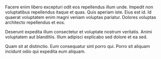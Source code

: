 Facere enim libero excepturi odit eos repellendus illum unde. Impedit non voluptatibus repellendus itaque et quas. Quis aperiam iste. Eius est id. Id quaerat voluptatem enim magni veniam voluptas pariatur. Dolores voluptas architecto repellendus et eos.
 Deserunt expedita illum consectetur et voluptate nostrum veritatis. Animi voluptatem aut blanditiis. Illum adipisci explicabo sed dolore et ea sed.
 Quam sit at distinctio. Eum consequatur sint porro qui. Porro sit aliquam incidunt odio qui expedita eum aliquam.